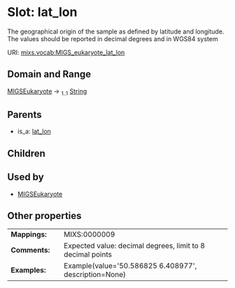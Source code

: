 
# Slot: lat_lon


The geographical origin of the sample as defined by latitude and longitude. The values should be reported in decimal degrees and in WGS84 system

URI: [mixs.vocab:MIGS_eukaryote_lat_lon](https://w3id.org/mixs/vocab/MIGS_eukaryote_lat_lon)


## Domain and Range

[MIGSEukaryote](MIGSEukaryote.md) &#8594;  <sub>1..1</sub> [String](types/String.md)

## Parents

 *  is_a: [lat_lon](lat_lon.md)

## Children


## Used by

 * [MIGSEukaryote](MIGSEukaryote.md)

## Other properties

|  |  |  |
| --- | --- | --- |
| **Mappings:** | | MIXS:0000009 |
| **Comments:** | | Expected value: decimal degrees,  limit to 8 decimal points |
| **Examples:** | | Example(value='50.586825 6.408977', description=None) |

